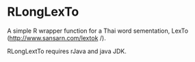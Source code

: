 # RLongLexTo
A simple R wrapper function for a Thai word sementation, LexTo (http://www.sansarn.com/lextok /).

RLongLextTo requires rJava and java JDK.


